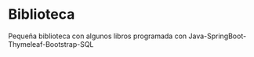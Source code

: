 # Biblioteca
 Pequeña biblioteca con algunos libros programada con
 Java-SpringBoot-Thymeleaf-Bootstrap-SQL
